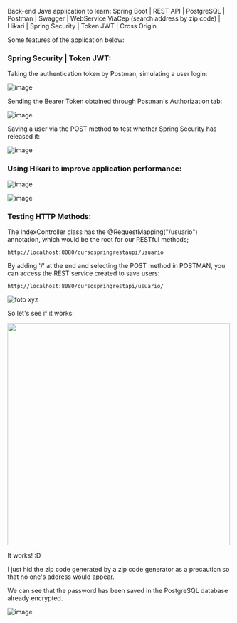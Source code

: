 Back-end Java application to learn: Spring Boot | REST API | PostgreSQL | Postman | Swagger | WebService ViaCep (search address by zip code) | Hikari | Spring Security | Token JWT | Cross Origin

Some features of the application below:

### Spring Security | Token JWT:

Taking the authentication token by Postman, simulating a user login:

![image](https://github.com/user-attachments/assets/5387cc97-c940-44be-9cde-9340430f010d)

Sending the Bearer Token obtained through Postman's Authorization tab:

![image](https://github.com/user-attachments/assets/59c73e86-3f8d-4bf6-a61d-6026c4102f55)

Saving a user via the POST method to test whether Spring Security has released it:

![image](https://github.com/user-attachments/assets/39332192-b88c-48fa-a8d3-2de14753f824)

### Using Hikari to improve application performance:

![image](https://github.com/user-attachments/assets/042797e4-c691-4626-8bb2-465953d2ae6a)

![image](https://github.com/user-attachments/assets/f1b78df5-bfc5-418b-a6e9-6856b7436667)

### Testing HTTP Methods:

The IndexController class has the @RequestMapping("/usuario") annotation, which would be the root for our RESTful methods;

`http://localhost:8080/cursospringrestaupi/usuario`

By adding '/' at the end and selecting the POST method in POSTMAN, you can access the REST service created to save users:

`http://localhost:8080/cursospringrestapi/usuario/`

![foto xyz](https://github.com/user-attachments/assets/258fd27b-acb7-4865-acd5-e47c8807719c)

So let's see if it works:

<img src="https://github.com/user-attachments/assets/e1e10cfc-0a9b-487f-afd7-945979343b00" width="500"/>

It works! :D

I just hid the zip code generated by a zip code generator as a precaution so that no one's address would appear.

We can see that the password has been saved in the PostgreSQL database already encrypted.

![image](https://github.com/user-attachments/assets/315aa6f7-0aa3-4d01-bc88-b41f2724f84a)




